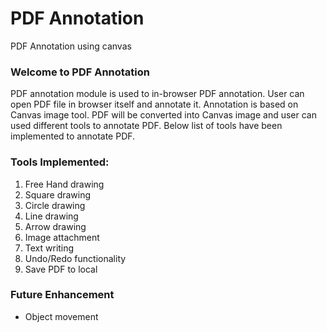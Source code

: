 # PDF Annotation
PDF Annotation using canvas

### Welcome to PDF Annotation
PDF annotation module is used to in-browser PDF annotation. User can open PDF file in browser itself and annotate it. Annotation is based on Canvas image tool. PDF will be converted into Canvas image and user can used different tools to annotate PDF. Below list of tools have been implemented to annotate PDF.

### Tools Implemented:
1. Free Hand drawing
2. Square drawing
3. Circle drawing
4. Line drawing
5. Arrow drawing
6. Image attachment
7. Text writing
8. Undo/Redo functionality
9. Save PDF to local

### Future Enhancement
- Object movement

